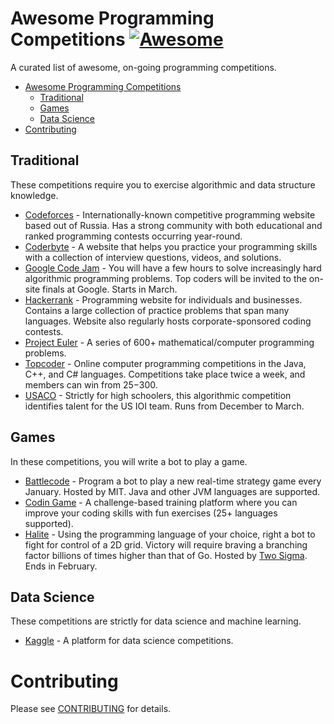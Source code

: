# Awesome Programming Competitions [![Awesome](https://cdn.rawgit.com/sindresorhus/awesome/d7305f38d29fed78fa85652e3a63e154dd8e8829/media/badge.svg)](https://github.com/sindresorhus/awesome)

A curated list of awesome, on-going programming competitions.

- [Awesome Programming Competitions](#awesome-programming-competitions)
    - [Traditional](#traditional)
    - [Games](#games)
    - [Data Science](#data-science)
- [Contributing](#contributing)

## Traditional

These competitions require you to exercise algorithmic and data structure knowledge.

* [Codeforces](http://codeforces.com/) - Internationally-known competitive programming website based out of Russia. Has a strong community with both educational and ranked programming contests occurring year-round.
* [Coderbyte](https://www.coderbyte.com/) - A website that helps you practice your programming skills with a collection of interview questions, videos, and solutions.
* [Google Code Jam](https://code.google.com/codejam/) - You will have a few hours to solve increasingly hard algorithmic programming problems. Top coders will be invited to the on-site finals at Google. Starts in March.
* [Hackerrank](https://www.hackerrank.com/) -  Programming website for individuals and businesses. Contains a large collection of practice problems that span many languages. Website also regularly hosts corporate-sponsored coding contests.
* [Project Euler](https://projecteuler.net/) - A series of 600+ mathematical/computer programming problems.
* [Topcoder](https://www.topcoder.com/) - Online computer programming competitions in the Java, C++, and C# languages. Competitions take place twice a week, and members can win from $25-$300.
* [USACO](http://usaco.org) - Strictly for high schoolers, this algorithmic competition identifies talent for the US IOI team. Runs from December to March.

## Games

In these competitions, you will write a bot to play a game.

* [Battlecode](https://www.battlecode.org/) - Program a bot to play a new real-time strategy game every January. Hosted by MIT. Java and other JVM languages are supported.
* [Codin Game](https://www.codingame.com/start) - A challenge-based training platform where you can improve your coding skills with fun exercises (25+ languages supported).
* [Halite](https://halite.io) -  Using the programming language of your choice, right a bot to fight for control of a 2D grid. Victory will require braving a branching factor billions of times higher than that of Go. Hosted by [Two Sigma](https://www.twosigma.com/). Ends in February.

## Data Science

These competitions are strictly for data science and machine learning.

* [Kaggle](https://www.kaggle.com/) - A platform for data science competitions.

# Contributing

Please see [CONTRIBUTING](CONTRIBUTING.md) for details.

